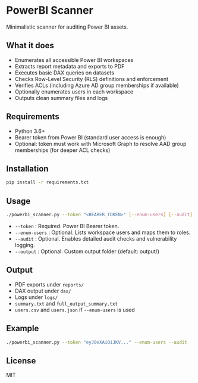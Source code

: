 # PowerBI Scanner

Minimalistic scanner for auditing Power BI assets.

## What it does

- Enumerates all accessible Power BI workspaces
- Extracts report metadata and exports to PDF
- Executes basic DAX queries on datasets
- Checks Row-Level Security (RLS) definitions and enforcement
- Verifies ACLs (including Azure AD group memberships if available)
- Optionally enumerates users in each workspace
- Outputs clean summary files and logs

## Requirements

- Python 3.6+
- Bearer token from Power BI (standard user access is enough)
- Optional: token must work with Microsoft Graph to resolve AAD group memberships (for deeper ACL checks)

## Installation

```bash
pip install -r requirements.txt
```

## Usage

```bash
./powerbi_scanner.py --token "<BEARER_TOKEN>" [--enum-users] [--audit] [--output <dir>]
```

- `--token`        : Required. Power BI Bearer token.
- `--enum-users`   : Optional. Lists workspace users and maps them to roles.
- `--audit`        : Optional. Enables detailed audit checks and vulnerability logging.
- `--output`       : Optional. Custom output folder (default: output/<timestamp>)

## Output

- PDF exports under `reports/`
- DAX output under `dax/`
- Logs under `logs/`
- `summary.txt` and `full_output_summary.txt`
- `users.csv` and `users.json` if `--enum-users` is used

## Example

```bash
./powerbi_scanner.py --token "eyJ0eXAiOiJKV..." --enum-users --audit
```

## License

MIT
